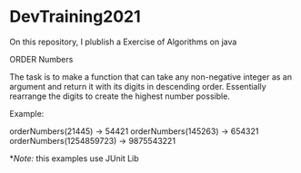# DevTraining2021

On this repository, I plublish a Exercise of Algorithms on java

ORDER Numbers

The task is to make a function that can take any non-negative integer as an argument and return it with its digits in descending order. Essentially rearrange the digits to create the highest number possible.

Example:

orderNumbers(21445) -> 54421
orderNumbers(145263) -> 654321
orderNumbers(1254859723) -> 9875543221

**Note:* this examples use JUnit Lib  